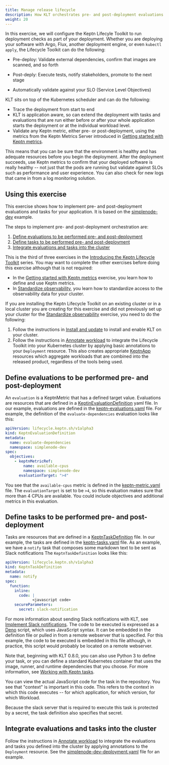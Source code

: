 ```yaml
---
title: Manage release lifecycle
description: How KLT orchestrates pre- and post-deployment evaluations and tasks
weight: 20
---
```


In this exercise, we will configure the Keptn Lifecyle Toolkit
to run deployment checks as part of your deployment.
Whether you are deploying your software with
Argo, Flux, another deployment engine, or even `kubectl apply`,
the Lifecycle Toolkit can do the following:

* Pre-deploy: Validate external dependencies,
  confirm that images are scanned, and so forth

* Post-deply: Execute tests, notify stakeholders,
  promote to the next stage

* Automatically validate against your SLO (Service Level Objectives)

KLT sits on top of the Kubernetes scheduler
and can do the following:

* Trace the deployment from start to end
* KLT is application aware,
  so can extend the deployment with tasks and evaluations that
  are run either before or after your whole application starts the deployment
  or at the individual workload level.
* Validate any Keptn metric,
  either pre- or post-deployment,
  using the metrics from the Keptn Metrics Server introduced in
  [Getting started with Keptn metrics](../metrics).

This means that you can be sure that the environment is healthy
and has adequate resources before you begin the deployment.
After the deployment succeeds,
use Keptn metrics to confirm that your deployed software is really healthy --
not just that the pods are running but validate against SLOs
such as performance and user experience.
You can also check for new logs that came in from a log monitoring solution.

## Using this exercise

This exercise shows how to implement
pre- and post-deployment evaluations and tasks
for your application.
It is based on the
[simplenode-dev](https://github.com/keptn-sandbox/klt-on-k3s-with-argocd)
example.

The steps to implement pre- and post-deployment orchestration are:

1. [Define evaluations to be performed pre- and post-deployment](#define-evaluations-to-be-performed-pre--and-post-deployment)
1. [Define tasks to be performed pre- and post-deployment](#define-tasks-to-be-performed-pre--and-post-deployment)
1. [Integrate evaluations and tasks into the cluster](#integrate-evaluations-and-tasks-into-the-cluster)

This is the third of three exercises in the
[Introducing the Keptn Lifecycle Toolkit](_index.md)
series.
You may want to complete the other exercises before doing this exercise
although that is not required:

* In the
  [Getting started with Keptn metrics](../metrics)
  exercise, you learn how to define and use Keptn metrics.
* In [Standardize observability](../observability),
  you learn how to standardize access
  to the observability data for your cluster.

If you are installing the Keptn Lifecycle Toolkit on an existing cluster
or in a local cluster you are creating for this exercise
and did not previously set up your cluster for the
[Standardize observability](../observability) exercise,
you need to do the following:

1. Follow the instructions in
   [Install and update](../../install)
   to install and enable KLT on your cluster.
1. Follow the instructions in
   [Annotate workload](../../implementing/integrate/#basic-annotations)
   to integrate the Lifecycle Toolkit into your Kubernetes cluster
   by applying basic annotations to your `Deployment` resource.
   This also creates appropriate
   [KeptnApp](../../yaml-crd-ref/app.md) resources
   which aggregate workloads that are combined into the released product,
   regardless of the tools being used.

## Define evaluations to be performed pre- and post-deployment

An `evaluation` is a KeptnMetric that has a defined target value.
Evaluations are resources that are defined in a
[KeptinEvaluationDefinition](../../yaml-crd-ref/evaluationdefinition.md)
yaml file.
In our example, evaluations are defined in the
[keptn-evaluations.yaml](https://github.com/keptn-sandbox/klt-on-k3s-with-argocd/blob/main/simplenode-dev/keptn-evaluations.yaml)
file.
For example, the definition of the `evaluate-dependencies` evaluation
looks like this:

```yaml
apiVersion: lifecycle.keptn.sh/v1alpha3
kind: KeptnEvaluationDefinition
metadata:
  name: evaluate-dependencies
  namespace: simplenode-dev
spec:
  objectives:
    - keptnMetricRef:
        name: available-cpus
        namespace: simplenode-dev
      evaluationTarget: ">4"
```

You see that the `available-cpus` metric is defined in the
[keptn-metric.yaml](https://github.com/keptn-sandbox/klt-on-k3s-with-argocd/blob/main/simplenode-dev/keptn-metric.yaml)
file.
The `evaluationTarget` is set to be `>4`,
so this evaluation makes sure that more than 4 CPUs are available.
You could include objectives and additional metrics in this evaluation.

## Define tasks to be performed pre- and post-deployment

Tasks are resources that are defined in a
[KeptnTaskDefinition](../../yaml-crd-ref/taskdefinition.md)
file.
In our example, the tasks are defined in the
[keptn-tasks.yaml](https://github.com/keptn-sandbox/klt-on-k3s-with-argocd/blob/main/simplenode-dev/keptn-tasks.yaml)
file.
As an example,
we have a `notify` task that composes some markdown text
to be sent as Slack notifications
The `KeptnTaskDefinition` looks like this:

```yaml
apiVersion: lifecycle.keptn.sh/v1alpha3
kind: KeptnTaskDefinition
metadata:
  name: notify
spec:
  function:
    inline:
      code: | 
            <javascript code>
    secureParameters:
      secret: slack-notification
```

For more information about sending Slack notifications with KLT, see
[Implement Slack notifications](../../implementing/slack.md).
The code to be executed is expressed as a
[Deno](https://deno.land/)
script, which uses JavaScript syntax.
It can be embedded in the definition file
or pulled in from a remote webserver that is specified.
For this example, the code to be executed is embedded in this file
although, in practice,
this script would probably be located on a remote webserver.

Note that, beginning with KLT 0.8.0,
you can also use Python 3 to define your task,
or you can define a standard Kubernetes container
that uses the image, runner, and runtime dependencies that you choose.
For more information, see
[Working with Keptn tasks](../../implementing/tasks).

You can view the actual JavaScript code for the task in the repository.
You see that "context" is important in this code.
This refers to the context in which this code executes --
for which application, for which version, for which Workload.

Because the slack server that is required to execute this task
is protected by a secret, the task definition also specifies that secret.

## Integrate evaluations and tasks into the cluster

Follow the instructions in
[Annotate workload](../../implementing/integrate/#pre--and-post-deployment-checks)
to integrate the evaluations and tasks you defined
into the cluster
by applying annotations to the `Deployment` resource.
See the
[simplenode-dev-deployment.yaml](https://github.com/keptn-sandbox/klt-on-k3s-with-argocd/blob/main/simplenode-dev/simplenode-dev-deployment.yaml)
file for an example.
